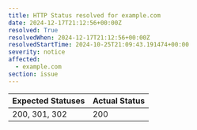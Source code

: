 ```yaml
---
title: HTTP Status resolved for example.com
date: 2024-12-17T21:12:56+00:00Z
resolved: True
resolvedWhen: 2024-12-17T21:12:56+00:00Z
resolvedStartTime: 2024-10-25T21:09:43.191474+00:00
severity: notice
affected:
  - example.com
section: issue
---
```


| Expected Statuses | Actual Status  |
|-------------------|----------------|
| 200, 301, 302 | 200 |
